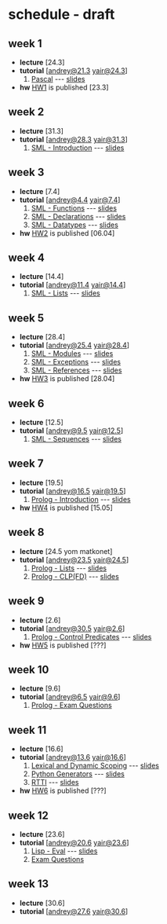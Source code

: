 # schedule - draft

## week 1

* **lecture** \[24.3\]
* **tutorial** \[andrey@21.3 yair@24.3\]
    1. [Pascal](Tutorials/pascal/overview.md) --- [slides](Tutorials/pdfs/pascal-overview.pdf)
* **hw** [HW1](https://docs.google.com/document/d/1jiazWRVat8_s6h3Dlg7mN0f1PccZ8X5yDYZRdbFBcPI) is published \[23.3\]

## week 2

* **lecture** \[31.3\]
* **tutorial** \[andrey@28.3 yair@31.3\]
    1. [SML - Introduction](Tutorials/sml/introduction.md) --- [slides](Tutorials/pdfs/sml-introduction.pdf)

## week 3

* **lecture** \[7.4\]
* **tutorial** \[andrey@4.4 yair@7.4\]
    1. [SML - Functions](Tutorials/sml/functions.md) --- [slides](Tutorials/pdfs/sml-functions.pdf)
    2. [SML - Declarations](Tutorials/sml/declarations.md) --- [slides](Tutorials/pdfs/sml-declarations.pdf)
    3. [SML - Datatypes](Tutorials/sml/datatypes.md) --- [slides](Tutorials/pdfs/sml-datatypes.pdf)
* **hw** [HW2](https://docs.google.com/document/d/1515_nIyx8Z2J_2niRnyCpaAUuN9iSzOC8m0chZQXICU) is published \[06.04\]

## week 4

* **lecture** \[14.4\]
* **tutorial** \[andrey@11.4 yair@14.4\]
    1. [SML - Lists](Tutorials/sml/lists.md) --- [slides](Tutorials/pdfs/sml-lists.pdf)

## week 5

* **lecture** \[28.4\]
* **tutorial** \[andrey@25.4 yair@28.4\]
    1. [SML - Modules](Tutorials/sml/modules.md) --- [slides](Tutorials/pdfs/sml-modules.pdf)
    2. [SML - Exceptions](Tutorials/sml/exceptions.md) --- [slides](Tutorials/pdfs/sml-exceptions.pdf)
    3. [SML - References](Tutorials/sml/refs.md) --- [slides](Tutorials/pdfs/sml-refs.pdf)
* **hw** [HW3](https://docs.google.com/document/d/1o20_nNenOnypc5re7Ih4uGSzpd-IEpg1OyaEl8sJmpI) is published \[28.04\]

## week 6

* **lecture** \[12.5\]
* **tutorial** \[andrey@9.5 yair@12.5\]
    1. [SML - Sequences](Tutorials/sml/sequences.md) --- [slides](Tutorials/pdfs/sml-sequences.pdf)

## week 7

* **lecture** \[19.5\]
* **tutorial** \[andrey@16.5 yair@19.5\]
    1. [Prolog - Introduction](Tutorials/prolog/introduction.md) --- [slides](Tutorials/pdfs/prolog-introduction.pdf)
* **hw** [HW4](https://docs.google.com/document/d/1EV14_TWFmun95uDO93XW-2lmSouWvOn1scTEZsVlE1E) is published \[15.05\]

## week 8

* **lecture** \[24.5 yom matkonet\]
* **tutorial** \[andrey@23.5 yair@24.5\]
    1. [Prolog - Lists](Tutorials/prolog/lists.md) --- [slides](Tutorials/pdfs/prolog-lists.pdf)
    2. [Prolog - CLP(FD)](Tutorials/prolog/clp.md) --- [slides](Tutorials/pdfs/prolog-clp.pdf)

## week 9

* **lecture** \[2.6\]
* **tutorial** \[andrey@30.5 yair@2.6\]
    1. [Prolog - Control Predicates](Tutorials/prolog/control-predicates.md) --- [slides](Tutorials/pdfs/prolog-control-predicates.pdf)
* **hw** [HW5](???) is published \[???\]

## week 10

* **lecture** \[9.6\]
* **tutorial** \[andrey@6.5 yair@9.6\]
    1. [Prolog - Exam Questions](Tutorials/prolog/exam-questions.md)

## week 11

* **lecture** \[16.6\]
* **tutorial** \[andrey@13.6 yair@16.6\]
    1. [Lexical and Dynamic Scoping](Tutorials/theory/scoping.md) --- [slides](Tutorials/pdfs/theory-scoping.pdf)
    2. [Python Generators](Tutorials/python/generators.md) --- [slides](Tutorials/pdfs/python-generators.pdf)
    3. [RTTI](Tutorials/pdfs/RTTI.pdf) --- [slides](Tutorials/pdfs/RTTI.pdf)
* **hw** [HW6](???) is published \[???\]

## week 12

* **lecture** \[23.6\]
* **tutorial** \[andrey@20.6 yair@23.6\]
    1. [Lisp - Eval](Tutorials/theory/lisp.md) --- [slides](???)
    2. [Exam Questions](Tutorials/pdfs/slides/exam-questions.pdf)

## week 13

* **lecture** \[30.6\]
* **tutorial** \[andrey@27.6 yair@30.6\]
